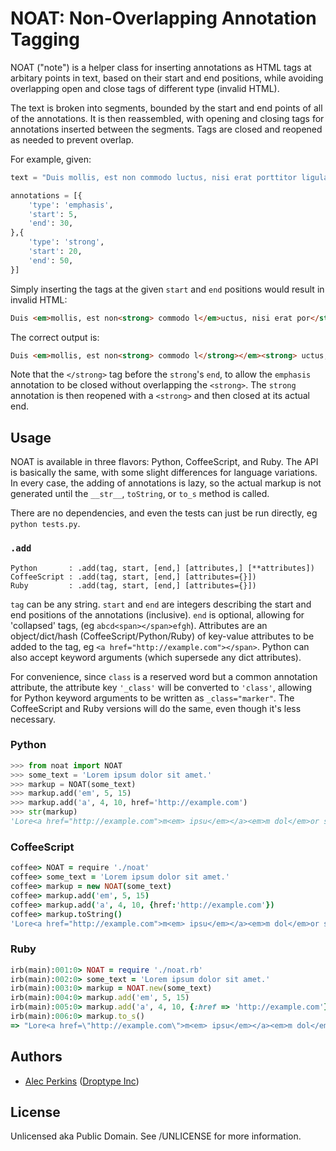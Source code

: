 # NOAT: Non-Overlapping Annotation Tagging

NOAT ("note") is a helper class for inserting annotations as HTML tags at arbitary points in text, based on their start and end positions, while avoiding overlapping open and close tags of different type (invalid HTML).

The text is broken into segments, bounded by the start and end points of all of the annotations. It is then reassembled, with opening and closing tags for annotations inserted between the segments. Tags are closed and reopened as needed to prevent overlap.

For example, given:

```python
text = "Duis mollis, est non commodo luctus, nisi erat porttitor ligula, eget lacinia odio sem nec elit."

annotations = [{
    'type': 'emphasis',
    'start': 5,
    'end': 30,
},{
    'type': 'strong',
    'start': 20,
    'end': 50,
}]
```

Simply inserting the tags at the given `start` and `end` positions would result in invalid HTML:

```html
Duis <em>mollis, est non<strong> commodo l</em>uctus, nisi erat por</strong>ttitor ligula, eget lacinia odio sem nec elit.
```

The correct output is:

```html
Duis <em>mollis, est non<strong> commodo l</strong></em><strong> uctus, nisi erat por</strong>ttitor ligula, eget lacinia odio sem nec elit.
```

Note that the `</strong>` tag before the `strong`'s `end`, to allow the `emphasis` annotation to be closed without overlapping the `<strong>`. The `strong` annotation is then reopened with a `<strong>` and then closed at its actual end.



## Usage

NOAT is available in three flavors: Python, CoffeeScript, and Ruby. The API is basically the same, with some slight differences for language variations. In every case, the adding of annotations is lazy, so the actual markup is not generated until the `__str__`, `toString`, or `to_s` method is called.

There are no dependencies, and even the tests can just be run directly, eg `python tests.py`.

### `.add`

    Python       : .add(tag, start, [end,] [attributes,] [**attributes])
    CoffeeScript : .add(tag, start, [end,] [attributes={}])
    Ruby         : .add(tag, start, [end,] [attributes={}])

`tag` can be any string. `start` and `end` are integers describing the start and end positions of the annotations (inclusive). `end` is optional, allowing for 'collapsed' tags, (eg `abcd<span></span>efgh`). Attributes are an object/dict/hash (CoffeeScript/Python/Ruby) of key-value attributes to be added to the tag, eg `<a href="http://example.com"></span>`. Python can also accept keyword arguments (which supersede any dict attributes).

For convenience, since `class` is a reserved word but a common annotation attribute, the attribute key `'_class'` will be converted to `'class'`, allowing for Python keyword arguments to be written as `_class="marker"`. The CoffeeScript and Ruby versions will do the same, even though it's less necessary.

### Python

```python
>>> from noat import NOAT
>>> some_text = 'Lorem ipsum dolor sit amet.'
>>> markup = NOAT(some_text)
>>> markup.add('em', 5, 15)
>>> markup.add('a', 4, 10, href='http://example.com')
>>> str(markup)
'Lore<a href="http://example.com">m<em> ipsu</em></a><em>m dol</em>or sit amet.'
```

### CoffeeScript

```coffeescript
coffee> NOAT = require './noat'
coffee> some_text = 'Lorem ipsum dolor sit amet.'
coffee> markup = new NOAT(some_text)
coffee> markup.add('em', 5, 15)
coffee> markup.add('a', 4, 10, {href:'http://example.com'})
coffee> markup.toString()
'Lore<a href="http://example.com">m<em> ipsu</em></a><em>m dol</em>or sit amet.'
```

### Ruby

```ruby
irb(main):001:0> NOAT = require './noat.rb'
irb(main):002:0> some_text = 'Lorem ipsum dolor sit amet.'
irb(main):003:0> markup = NOAT.new(some_text)
irb(main):004:0> markup.add('em', 5, 15)
irb(main):005:0> markup.add('a', 4, 10, {:href => 'http://example.com'})
irb(main):006:0> markup.to_s()
=> "Lore<a href=\"http://example.com\">m<em> ipsu</em></a><em>m dol</em>or sit amet."
```


## Authors

* [Alec Perkins](https://github.com/alecperkins) ([Droptype Inc](http://droptype.com))



## License

Unlicensed aka Public Domain. See /UNLICENSE for more information.


